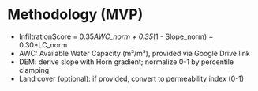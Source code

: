 # Methodology (MVP)
- InfiltrationScore = 0.35*AWC_norm + 0.35*(1 - Slope_norm) + 0.30*LC_norm
- AWC: Available Water Capacity (m³/m³), provided via Google Drive link
- DEM: derive slope with Horn gradient; normalize 0-1 by percentile clamping
- Land cover (optional): if provided, convert to permeability index (0-1)
